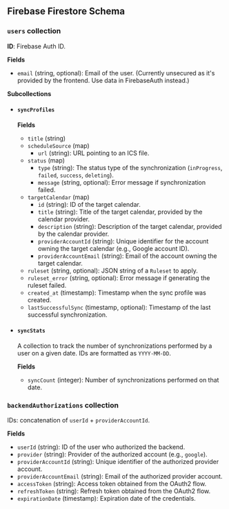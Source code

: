 ## Firebase Firestore Schema

### `users` collection

**ID**: Firebase Auth ID.

**Fields**

- `email` (string, optional): Email of the user. (Currently unsecured as it's provided by the frontend. Use data in FirebaseAuth instead.)

**Subcollections**

- #### `syncProfiles`

  **Fields**

  - `title` (string)
  - `scheduleSource` (map)
    - `url` (string): URL pointing to an ICS file.
  - `status` (map)
    - `type` (string): The status type of the synchronization (`inProgress`, `failed`, `success`, `deleting`).
    - `message` (string, optional): Error message if synchronization failed.
  - `targetCalendar` (map)
    - `id` (string): ID of the target calendar.
    - `title` (string): Title of the target calendar, provided by the calendar provider.
    - `description` (string): Description of the target calendar, provided by the calendar provider.
    - `providerAccountId` (string): Unique identifier for the account owning the target calendar (e.g., Google account ID).
    - `providerAccountEmail` (string): Email of the account owning the target calendar.
  - `ruleset` (string, optional): JSON string of a `Ruleset` to apply.
  - `ruleset_error` (string, optional): Error message if generating the ruleset failed.
  - `created_at` (timestamp): Timestamp when the sync profile was created.
  - `lastSuccessfulSync` (timestamp, optional): Timestamp of the last successful synchronization.

- #### `syncStats`
  A collection to track the number of synchronizations performed by a user on a given date. IDs are formatted as `YYYY-MM-DD`.

  **Fields**

  - `syncCount` (integer): Number of synchronizations performed on that date.

### `backendAuthorizations` collection

IDs: concatenation of  `userId` + `providerAccountId`.

**Fields**

- `userId` (string): ID of the user who authorized the backend.
- `provider` (string): Provider of the authorized account (e.g., `google`).
- `providerAccountId` (string): Unique identifier of the authorized provider account.
- `providerAccountEmail` (string): Email of the authorized provider account.
- `accessToken` (string): Access token obtained from the OAuth2 flow.
- `refreshToken` (string): Refresh token obtained from the OAuth2 flow.
- `expirationDate` (timestamp): Expiration date of the credentials.